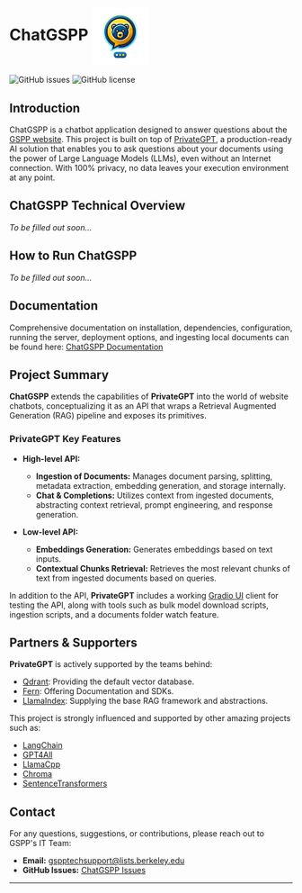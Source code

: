 <h1>ChatGSPP <img src="images/cgspp.png" alt="ChatGSPP Logo" width="100" style="vertical-align: middle;"/></h1>

![GitHub issues](https://img.shields.io/github/issues/Dhall777/chatGSPP)
![GitHub license](https://img.shields.io/github/license/Dhall777/chatGSPP)

## Introduction

ChatGSPP is a chatbot application designed to answer questions about the [GSPP website](https://gspp.berkeley.edu).  This project is built on top of [PrivateGPT](https://github.com/zylon-ai/private-gpt/tree/main), a production-ready AI solution that enables you to ask questions about your documents using the power of Large Language Models (LLMs), even without an Internet connection. With 100% privacy, no data leaves your execution environment at any point.


## ChatGSPP Technical Overview

*To be filled out soon...*


## How to Run ChatGSPP

*To be filled out soon...*


## Documentation

Comprehensive documentation on installation, dependencies, configuration, running the server, deployment options, and ingesting local documents can be found here: [ChatGSPP Documentation](https://docs.google.com/document/d/1U4MIa294UJQdQnLpThwAJ_8dygTd1Ki5HUjMBi0DiLc/edit?usp=sharing)


## Project Summary

**ChatGSPP** extends the capabilities of **PrivateGPT** into the world of website chatbots, conceptualizing it as an API that wraps a Retrieval Augmented Generation (RAG) pipeline and exposes its primitives.


### PrivateGPT Key Features

- **High-level API:**
  - **Ingestion of Documents:** Manages document parsing, splitting, metadata extraction, embedding generation, and storage internally.
  - **Chat & Completions:** Utilizes context from ingested documents, abstracting context retrieval, prompt engineering, and response generation.

- **Low-level API:**
  - **Embeddings Generation:** Generates embeddings based on text inputs.
  - **Contextual Chunks Retrieval:** Retrieves the most relevant chunks of text from ingested documents based on queries.

In addition to the API, **PrivateGPT** includes a working [Gradio UI](https://www.gradio.app/) client for testing the API, along with tools such as bulk model download scripts, ingestion scripts, and a documents folder watch feature.


## Partners & Supporters

**PrivateGPT** is actively supported by the teams behind:

- [Qdrant](https://qdrant.tech/): Providing the default vector database.
- [Fern](https://buildwithfern.com/): Offering Documentation and SDKs.
- [LlamaIndex](https://www.llamaindex.ai/): Supplying the base RAG framework and abstractions.

This project is strongly influenced and supported by other amazing projects such as:

- [LangChain](https://github.com/hwchase17/langchain)
- [GPT4All](https://github.com/nomic-ai/gpt4all)
- [LlamaCpp](https://github.com/ggerganov/llama.cpp)
- [Chroma](https://www.trychroma.com/)
- [SentenceTransformers](https://www.sbert.net/)


## Contact

For any questions, suggestions, or contributions, please reach out to GSPP's IT Team:

- **Email:** gspptechsupport@lists.berkeley.edu
- **GitHub Issues:** [ChatGSPP Issues](https://github.com/Dhall777/chatGSPP/issues)

---

